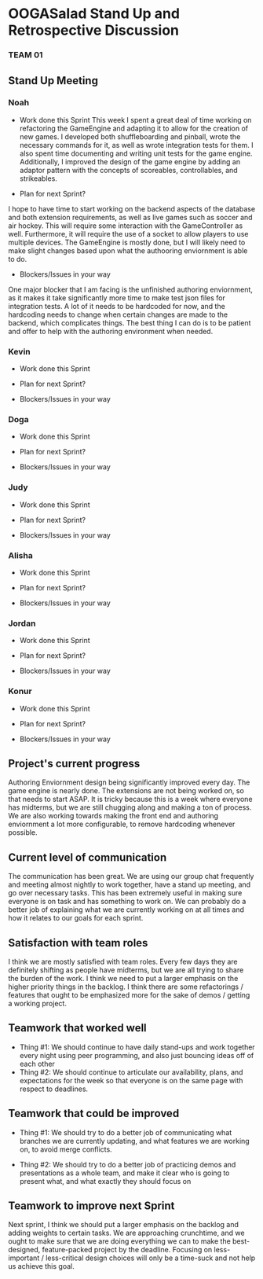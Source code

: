 # OOGASalad Stand Up and Retrospective Discussion

### TEAM 01

## Stand Up Meeting

### Noah

* Work done this Sprint
  This week I spent a great deal of time working on refactoring the GameEngine and adapting it to allow for the creation of new games. I developed both shuffleboarding and pinball, wrote the necessary commands for it, as well as wrote integration tests for them. I also spent time documenting and writing unit tests for the game engine. Additionally, I improved the design of the game engine by adding an adaptor pattern with the concepts of scoreables, controllables, and strikeables.

* Plan for next Sprint?

I hope to have time to start working on the backend aspects of the database and both extension requirements, as well as live games such as soccer and air hockey. This will require some interaction with the GameController as well. Furthermore, it will require the use of a socket to allow players to use multiple devices. The GameEngine is mostly done, but I will likely need to make slight changes based upon what the authooring enviornment is able to do. 

* Blockers/Issues in your way

One major blocker that I am facing is the unfinished authoring enviornment, as it makes it take significantly more time to make test json files for integration tests. A lot of it needs to be hardcoded for now, and the hardcoding needs to change when certain changes are made to the backend, which complicates things. The best thing I can do is to be patient and offer to help with the authoring environment when needed.

### Kevin

* Work done this Sprint

* Plan for next Sprint?

* Blockers/Issues in your way

### Doga

* Work done this Sprint

* Plan for next Sprint?

* Blockers/Issues in your way

### Judy

* Work done this Sprint

* Plan for next Sprint?

* Blockers/Issues in your way

### Alisha

* Work done this Sprint

* Plan for next Sprint?

* Blockers/Issues in your way

### Jordan

* Work done this Sprint

* Plan for next Sprint?

* Blockers/Issues in your way

### Konur

* Work done this Sprint 

* Plan for next Sprint?  

* Blockers/Issues in your way 

## Project's current progress

Authoring Enviornment design being significantly improved every day. The game engine is nearly done. The extensions are not being worked on, so that needs to start ASAP. It is tricky because this is a week where everyone has midterms, but we are still chugging along and making a ton of process. We are also working towards making the front end and authoring enviornment a lot more configurable, to remove hardcoding whenever possible.

## Current level of communication

The communication has been great. We are using our group chat frequently and meeting almost nightly to work together, have a stand up meeting, and go over necessary tasks. This has been extremely useful in making sure everyone is on task and has something to work on. We can probably do a better job of explaining what we are currently working on at all times and how it relates to our goals for each sprint.

## Satisfaction with team roles

I think we are mostly satisfied with team roles. Every few days they are definitely shifting as people have midterms, but we are all trying to share the burden of the work. I think we need to put a larger emphasis on the higher priority things in the backlog. I think there are some refactorings / features that ought to be emphasized more for the sake of demos / getting a working project.

## Teamwork that worked well

* Thing #1: We should continue to have daily stand-ups and work together every night using peer programming, and also just bouncing ideas off of each other
* Thing #2: We should continue to articulate our availability, plans, and expectations for the week so that everyone is on the same page with respect to deadlines.

## Teamwork that could be improved

* Thing #1: We should try to do a better job of communicating what branches we are currently updating, and what features we are working on, to avoid merge conflicts.

* Thing #2: We should try to do a better job of practicing demos and presentations as a whole team, and make it clear who is going to present what, and what exactly they should focus on

## Teamwork to improve next Sprint

Next sprint, I think we should put a larger emphasis on the backlog and adding weights to certain tasks. We are approaching crunchtime, and we ought to make sure that we are doing everything we can to make the best-designed, feature-packed project by the deadline. Focusing on less-important / less-critical design choices will only be a time-suck and not help us achieve this goal.
